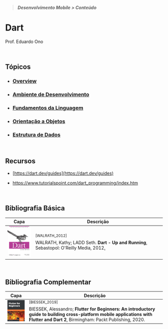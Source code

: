 > <h5>Desenvolvimento Mobile > Conteúdo</h5>

# Dart

Prof. Eduardo Ono

<br>

## Tópicos

* ### [Overview](./00-overview)

* ### [Ambiente de Desenvolvimento](./01-ambiente-de-desenvolvimento)

* ### [Fundamentos da Linguagem](./02-fundamentos)

* ### [Orientação a Objetos](./03-poo)

* ### [Estrutura de Dados](./04-estrutura-de-dados)

<br>

## Recursos

* [https://dart.dev/guides](https://dart.dev/guides)

* https://www.tutorialspoint.com/dart_programming/index.htm

<br>

## Bibliografia Básica

| Capa | Descrição |
| :-: | --- |
| <img src="./referencias/capas/WALRATH_2012.jpg" alt="img" width="100px"> | <sup>[WALRATH_2012]</sup><br>WALRATH, Kathy; LADD Seth. __Dart - Up and Running__, Sebastopol: O'Reilly Media, 2012[.](https://app.box.com/s/kmlb0pnjjs5xh9qlt3mtzo0ffggwu5ld)

<br>

## Bibliografia Complementar

| Capa | Descrição |
| :-: | --- |
| <img src="../../referencias/capas/BIESSEK_2019.jpg" alt="img" width="100px"> | <sup>[BIESSEK_2019]</sup> <br>BIESSEK, Alessandro; __Flutter for Beginners: An introductory guide to building cross-platform mobile applications with Flutter and Dart 2__, Birmingham: Packt Publishing, 2020.

<br>

